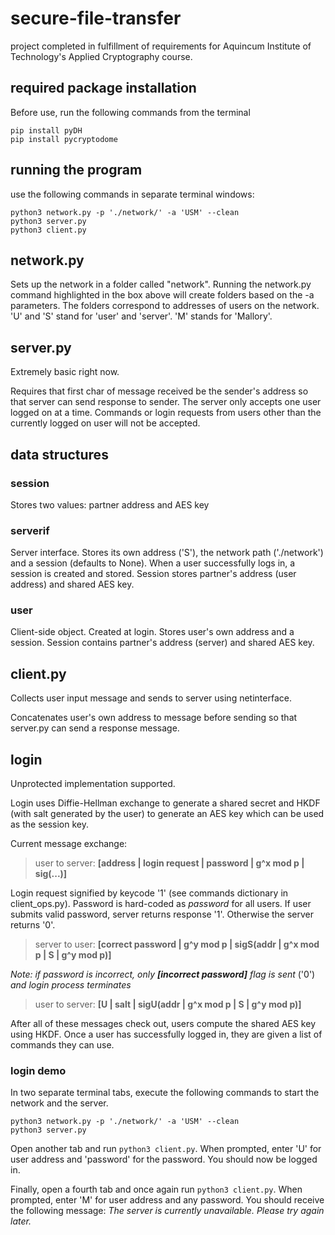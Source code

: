 # secure-file-transfer
project completed in fulfillment of requirements for Aquincum Institute of Technology's Applied Cryptography course.

## required package installation
Before use, run the following commands from the terminal
```
pip install pyDH
pip install pycryptodome
```

## running the program

use the following commands in separate terminal windows:
```
python3 network.py -p './network/' -a 'USM' --clean
python3 server.py
python3 client.py
```

## network.py
Sets up the network in a folder called "network". Running the network.py command
highlighted in the box above will create folders based on the -a
parameters. The folders correspond to addresses of users on the network.
'U' and 'S' stand for 'user' and 'server'. 'M' stands for 'Mallory'. 
## server.py
Extremely basic right now.

Requires that first char of message received be the sender's
address so that server can send response to sender. The server only 
accepts one user logged on at a time. Commands or login requests from
users other than the currently logged on user will not be accepted.

## data structures
### session
Stores two values: partner address and AES key

### serverif
Server interface. Stores its own address ('S'), the network path ('./network') and a session (defaults to None).
When a user successfully logs in, a session is created and stored. Session stores partner's address (user address)
and shared AES key.

### user
Client-side object. Created at login. Stores user's own address and a session.
Session contains partner's address (server) and shared AES key.


## client.py
Collects user input message and sends to server using netinterface.

Concatenates user's own address to message before sending so that server.py
can send a response message.

## login
Unprotected implementation supported.

Login uses Diffie-Hellman exchange to generate a shared secret and HKDF (with salt generated by the user)
to generate an AES key which can be used as the session key.

Current message exchange:

> user to server: **[address | login request | password | g^x mod p | sig(...)]**

Login request signified by keycode '1' (see commands dictionary in client_ops.py). Password is hard-coded as *password* for all users. If user submits valid password, server returns response '1'. Otherwise the 
server returns '0'.

> server to user: **[correct password | g^y mod p | sigS(addr | g^x mod p | S | g^y mod p)]**

*Note: if password is incorrect, only **[incorrect password]** flag is sent* ('0') *and login process terminates*

> user to server: **[U | salt | sigU(addr | g^x mod p | S | g^y mod p)]**

After all of these messages check out, users compute the shared AES key using HKDF. Once a user has successfully logged in, they are given a list of commands they can use.



### login demo
In two separate terminal tabs, execute the following commands
to start the network and the server.
```
python3 network.py -p './network/' -a 'USM' --clean
python3 server.py
```
Open another tab and run ```python3 client.py```.
When prompted, enter 'U' for user address and 'password' for the password.
You should now be logged in.

Finally, open a fourth tab and once again run ```python3 client.py```.
When prompted, enter 'M' for user address and any password.
You should receive the following message: *The server is currently unavailable. Please try again later.*
